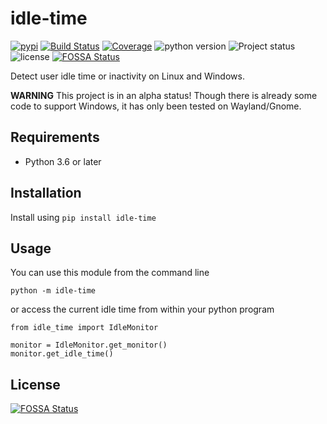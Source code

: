 # idle-time

[![pypi](https://img.shields.io/pypi/v/idle-time.svg)](https://pypi.python.org/pypi/idle-time) [![Build Status](https://travis-ci.org/escaped/idle-time.png?branch=master)](http://travis-ci.org/escaped/idle-time) [![Coverage](https://coveralls.io/repos/escaped/idle-time/badge.png?branch=master)](https://coveralls.io/r/escaped/idle-time) ![python version](https://img.shields.io/pypi/pyversions/idle-time.svg) ![Project status](https://img.shields.io/pypi/status/idle-time.svg) ![license](https://img.shields.io/pypi/l/idle-time.svg)
[![FOSSA Status](https://app.fossa.io/api/projects/git%2Bgithub.com%2Fescaped%2Fidle_time.svg?type=shield)](https://app.fossa.io/projects/git%2Bgithub.com%2Fescaped%2Fidle_time?ref=badge_shield)

Detect user idle time or inactivity on Linux and Windows.

**WARNING** This project is in an alpha status! Though there is already some code to support Windows, it has only been tested on Wayland/Gnome. 


## Requirements

* Python 3.6 or later


## Installation

Install using `pip install idle-time`


## Usage

You can use this module from the command line

    python -m idle-time

or access the current idle time from within your python program


    from idle_time import IdleMonitor

    monitor = IdleMonitor.get_monitor()
    monitor.get_idle_time()


## License
[![FOSSA Status](https://app.fossa.io/api/projects/git%2Bgithub.com%2Fescaped%2Fidle_time.svg?type=large)](https://app.fossa.io/projects/git%2Bgithub.com%2Fescaped%2Fidle_time?ref=badge_large)